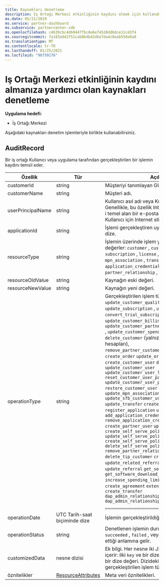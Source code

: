 ```yaml
---
title: Kaynakları denetleme
description: Iş Ortağı Merkezi etkinliğinin kaydını almak için kullanabileceğiniz AuditRecord gibi Iş Ortağı Merkezi API denetim kaynakları hakkında bilgi edinin.
ms.date: 05/21/2019
ms.service: partner-dashboard
ms.subservice: partnercenter-sdk
ms.openlocfilehash: c4b39cbc4d69447fbc8e6ef4528dd6dce11cd3f4
ms.sourcegitcommit: fa183a942f51cab8bdb42dbe7da4c8eab550e0a0
ms.translationtype: MT
ms.contentlocale: tr-TR
ms.lasthandoff: 01/25/2021
ms.locfileid: "98759176"
---
```

# <a name="auditing-resources-that-help-you-get-a-record-of-partner-center-activity"></a>Iş Ortağı Merkezi etkinliğinin kaydını almanıza yardımcı olan kaynakları denetleme

**Uygulama hedefi:**

- İş Ortağı Merkezi

Aşağıdaki kaynakları denetim işlemleriyle birlikte kullanabilirsiniz.

## <a name="auditrecord"></a>AuditRecord

Bir iş ortağı Kullanıcı veya uygulama tarafından gerçekleştirilen bir işlemin kaydını temsil eder.

| Özellik | Tür | Açıklama |
| --- | --- | ---|
| customerId | string | Müşteriyi tanımlayan GUID biçimli bir dize. |
| customerName | string | Müşteri adı. |
| userPrincipalName | string | Kullanıcı asıl adı veya Kullanıcı tanımlayıcısı. Genellikle, bu özellik Internet standart RFC 822 ' i temel alan bir e-posta adresi biçimindeki Kullanıcı için Internet stili bir oturum açma adıdır. |
| applicationId | string | İşlemi gerçekleştiren uygulamayı tanımlayan bir dize. |
| resourceType | string | İşlemin üzerinde işlem yaptığı kaynak türü. Olası değerler: `customer` , `customer_user` , `order` , `subscription` , `license` , `third_party_add_on` , `mpn_association` , `transfer` , `application` , `application_credential` , `partner_user` , `partner_relationship` , `partner_customer_dap` . |
| resourceOldValue | string | Kaynağın eski değeri. |
| resourceNewValue | string | Kaynağın yeni değeri. |
| operationType | string | Gerçekleştirilen işlem türü. Olası değerler: `update_customer_qualification` , `update_subscription` , `upgrade_subscription` , `convert_trial_subscription` , `add_customer` , `update_customer_billing_profile` , `update_customer_partner_contract_company_name` , `update_customer_spending_budget` , `delete_customer` (yalnızca Sandbox tümleştirme hesapları), `remove_partner_customer_relationship` , `create_order` `update_order` `create_customer_user` `delete_customer_user` `update_customer_user` `update_customer_user_licenses` `reset_customer_user_password` `update_customer_user_principal_name` `restore_customer_user` `create_mpn_association` `update_mpn_association` `update_sfb_customer_user_licenses` `update_transfer` `create_partner_relationship` `register_application` `unregister_application` `add_application_credential` `remove_application_credential` `create_partner_user` `update_partner_user` `create_self_serve_policy` `update_self_serve_policy` `create_self_serve_policy` `delete_self_serve_policy` `remove_partner_relationship` `delete_tip_customer` `create_related_referral` `update_related_referral` `create_referral` `update_referral` `get_software_key` `get_software_download_link` `increase_spending_limit` `ready_invoice` `create_agreement` `extend_relationship` `create_transfer` `dap_admin_relationship_approved` `dap_admin_relationship_terminated` ,,,,,,,,,,,,,,,,,,,,,,,,,,,,,,,,,,,,,,,,,,,,,, |
| operationDate | UTC Tarih-saat biçiminde dize | İşlemin gerçekleştirildiği tarih ve saat. |
| operationStatus | string | Denetlenen işlemin durumu. Olası değerler: `succeeded` , `failed` , veya `progress` işlemin devam ettiği anlamına gelir. |
| customizedData  | nesne dizisi | Ek bilgi. Her nesne iki JSON anahtar-değer çifti içerir: ilki `key` ve bir dize değeri, ikincisi `value` ve bir dize değeri. Dizideki nesne sayısı, gerçekleştirilen işlem türüne bağlıdır. |
| öznitelikler | [ResourceAttributes](utility-resources.md#resourceattributes) | Meta veri öznitelikleri. |

